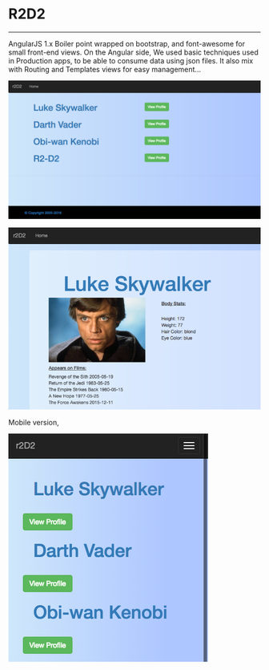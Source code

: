# R2D2
---
AngularJS 1.x Boiler point wrapped on bootstrap, and font-awesome for small front-end views. On the Angular side, We used basic techniques used in Production apps, to be able to consume data using json files. It also mix with Routing and Templates views for easy management...

![alt tag](R2D2-desktop.png)

![alt tag](R2D2-view.png)

Mobile version,

![alt tag](R2D2-mobile.png)
